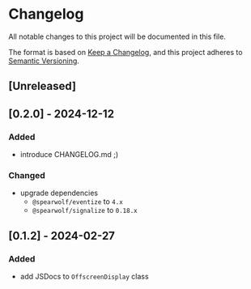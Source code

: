 # Changelog

All notable changes to this project will be documented in this file.

The format is based on [Keep a Changelog](https://keepachangelog.com/en/1.1.0/),
and this project adheres to [Semantic Versioning](https://semver.org/spec/v2.0.0.html).

## [Unreleased]

## [0.2.0] - 2024-12-12

### Added

- introduce CHANGELOG.md ;)

### Changed

- upgrade dependencies
  - `@spearwolf/eventize` to `4.x`
  - `@spearwolf/signalize` to `0.18.x`


## [0.1.2] - 2024-02-27

### Added

- add JSDocs to `OffscreenDisplay` class
